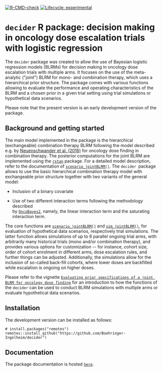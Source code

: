 <!-- badges: start -->
[![R-CMD-check](https://github.com/Boehringer-Ingelheim/decider/workflows/R-CMD-check/badge.svg)](https://github.com/Boehringer-Ingelheim/decider/actions)
[![Lifecycle: experimental](https://img.shields.io/badge/lifecycle-experimental-orange.svg)](https://lifecycle.r-lib.org/articles/stages.html#experimental)
<!-- badges: end -->

# `decider` R package: decision making in oncology dose escalation trials with logistic regression

The `decider` package was created to allow the use of Bayesian logistic 
regression models (BLRMs) for decision making in oncology dose escalation trials 
with multiple arms. It focuses on the use of the meta-analytic ("joint") BLRM 
for mono- and combination therapy, which uses a hierarchical prior structure. 
The package comes with various functions allowing to evaluate the performance 
and operating characteristics of the BLRM and a chosen prior in a given trial
setting using trial simulations or hypothetical data scenarios.

Please note that the present version is an early development version of the 
package.

## Background and getting started

The main model implemented in the package is the hierarchical (exchangeable) 
combination therapy BLRM following the model described e.g. by 
[Neuenschwander et al. (2016)](https://doi.org/10.1080/19466315.2016.1174149)
for oncology dose finding in combination therapy. The posterior computations for
the joint BLRM are implemented using the [`rstan`](https://mc-stan.org/) 
package. For a detailed model description, refer to the documentation of 
[`scenario_jointBLRM()`](../reference/scenario_jointBLRM.html). The `decider `package
allows to use the basic hierarchical combination therapy model with exchangeable 
prior structure together with two variants of the general model:

* Inclusion of a binary covariate

* Use of two different interaction terms following the methodology described  
by [`OncoBayes2`](https://CRAN.R-project.org/package=OncoBayes2), namely, 
the linear interaction term and the saturating interaction term.

The core functions are 
[`scenario_jointBLRM()`](../docs/reference/scenario_jointBLRM.html) and 
[`sim_jointBLRM()`](../docs/reference/sim_jointBLRM.html), for evaluation of 
hypothetical data scenarios, respectively trial simulations. The latter function
allows simulations of up to 6 parallel ongoing trial arms, with arbitrarily many
historical trials (mono and/or combination therapy), and provides various 
options for customization -- for instance, cohort size, order of cohort 
enrolment in different arms, dose escalation rules, and further things can be 
adjusted. Additionally, the simulations allow for the inclusion of so-called 
back-fill cohorts, where lower doses are backfilled while escalation is ongoing 
on higher doses.

Please refer to the vignette 
[`Evaluating prior specifications of a joint BLRM for oncology dose finding`](../docs/articles/intro_jointBLRM.html)
for an introduction to how the functions of the `decider` can be used to conduct
BLRM simulations with multiple arms or evaluate hypothetical data scenarios.

## Installation


The development version can be installed as follows:

```{r}
# install.packages("remotes")
remotes::install_github("https://github.com/Boehringer-Ingelheim/decider")
```

## Documentation

The package documentation is hosted [`here`](https://Boehringer-Ingelheim.github.io/decider/).
